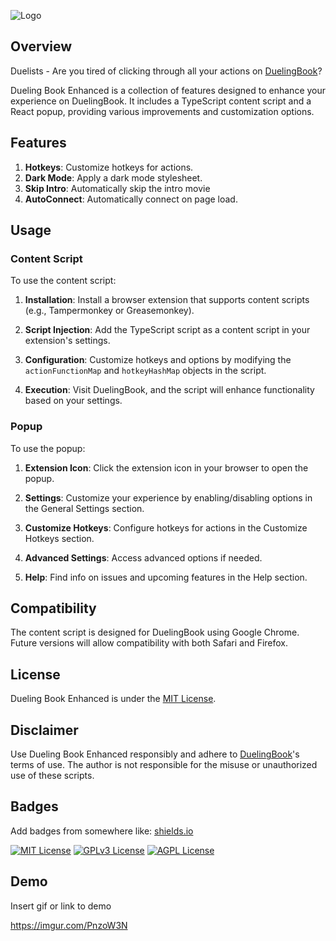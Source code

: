 ![Logo](https://i.imgur.com/Z7pklez.png)

## Overview

Duelists - Are you tired of clicking through all your actions on [DuelingBook](https://www.duelingbook.com/html5)?

Dueling Book Enhanced is a collection of features designed to enhance your experience on DuelingBook. It includes a TypeScript content script and a React popup, providing various improvements and customization options.

## Features

1. **Hotkeys**: Customize hotkeys for actions.
2. **Dark Mode**: Apply a dark mode stylesheet.
3. **Skip Intro**: Automatically skip the intro movie
4. **AutoConnect**: Automatically connect on page load.

## Usage

### Content Script

To use the content script:

1. **Installation**: Install a browser extension that supports content scripts (e.g., Tampermonkey or Greasemonkey).

2. **Script Injection**: Add the TypeScript script as a content script in your extension's settings.

3. **Configuration**: Customize hotkeys and options by modifying the `actionFunctionMap` and `hotkeyHashMap` objects in the script.

4. **Execution**: Visit DuelingBook, and the script will enhance functionality based on your settings.

### Popup

To use the popup:

1. **Extension Icon**: Click the extension icon in your browser to open the popup.

2. **Settings**: Customize your experience by enabling/disabling options in the General Settings section.

3. **Customize Hotkeys**: Configure hotkeys for actions in the Customize Hotkeys section.

4. **Advanced Settings**: Access advanced options if needed.

5. **Help**: Find info on issues and upcoming features in the Help section.

## Compatibility

The content script is designed for DuelingBook using Google Chrome. Future versions will allow compatibility with both Safari and Firefox.

## License

Dueling Book Enhanced is under the [MIT License](LICENSE.md).

## Disclaimer

Use Dueling Book Enhanced responsibly and adhere to [DuelingBook](https://www.duelingbook.com/html5)'s terms of use. The author is not responsible for the misuse or unauthorized use of these scripts.

## Badges

Add badges from somewhere like: [shields.io](https://shields.io/)

[![MIT License](https://img.shields.io/badge/License-MIT-green.svg)](https://choosealicense.com/licenses/mit/)
[![GPLv3 License](https://img.shields.io/badge/License-GPL%20v3-yellow.svg)](https://opensource.org/licenses/)
[![AGPL License](https://img.shields.io/badge/license-AGPL-blue.svg)](http://www.gnu.org/licenses/agpl-3.0)

## Demo

Insert gif or link to demo

https://imgur.com/PnzoW3N
